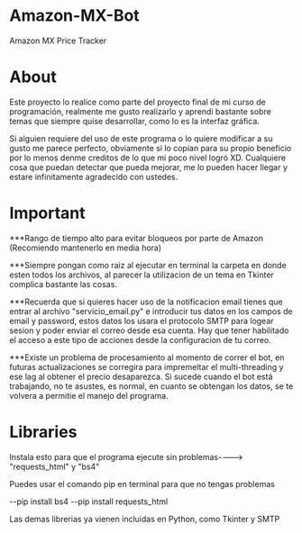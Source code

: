 # Amazon-MX-Bot
Amazon MX Price Tracker
# About
Este proyecto lo realice como parte del proyecto final de mi curso de programación, realmente me gusto realizarlo y aprendi bastante 
sobre temas que siempre quise desarrollar, como lo es la interfaz gráfica.


Si alguien requiere del uso de este programa o lo quiere modificar a su gusto me parece perfecto, obviamente si lo copian para su propio
 beneficio por lo menos denme creditos de lo que mi poco nivel logró XD. Cualquiere cosa que puedan detectar que pueda mejorar,
me lo pueden hacer llegar y estare infinitamente agradecido con ustedes.


# Important

***Rango de tiempo alto para evitar bloqueos por parte de Amazon (Recomiendo mantenerlo en media hora)

***Siempre pongan como raiz al ejecutar en terminal la carpeta en donde esten todos los archivos, al parecer 
la utilizacion de un tema en Tkinter complica bastante las cosas.

***Recuerda que si quieres hacer uso de la notificacion email tienes que entrar al archivo "servicio_email.py" 
e introducir tus datos en los campos de email y password, estos datos los usara el protocolo SMTP para logear sesion 
y poder enviar el correo desde esa cuenta. Hay que tener habilitado el acceso a este tipo de acciones desde la 
configuracion de tu correo.

***Existe un problema de procesamiento al momento de correr el bot, en futuras actualizaciones se corregira para 
impremeltar el multi-threading y ese lag al obtener el precio desaparezca. Si sucede cuando el bot está trabajando, 
no te asustes, es normal, en cuanto se obtengan los datos, se te volvera a permitie el manejo del programa.

# Libraries

Instala esto para que el programa ejecute sin problemas---->  "requests_html" y "bs4"

Puedes usar el comando pip en terminal para que no tengas problemas

--pip install bs4
--pip install requests_html


Las demas librerias ya vienen incluidas en Python, como Tkinter y SMTP
